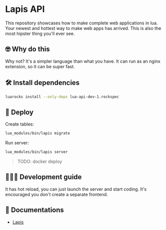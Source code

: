 # Lapis API

This repository showcases how to make complete web applications in lua. Your newest and hottest way to make web apps has arrived.
This is also the most hipster thing you'll ever see.

## 🤓 Why do this

Why not? It's a simpler language than what you have. It can run as an nginx extension, so it can be super fast.

## 🛠️ Install dependencies

```bash
luarocks install --only-deps lua-api-dev-1.rockspec
```

## 🚀 Deploy

Create tables:

```bash
lua_modules/bin/lapis migrate
```

Run server:

```bash
lua_modules/bin/lapis server
```

> TODO: docker deploy

## 🧑🏾‍💻 Development guide

It has hot reload, you can just launch the server and start coding. It's encouraged you don't create a separate frontend.

## 📜 Documentations

* [Lapis](http://leafo.net/lapis)
